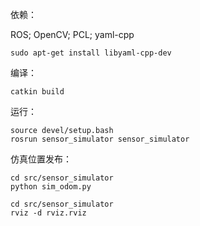 依赖：

ROS; OpenCV; PCL; yaml-cpp
```angular2html
sudo apt-get install libyaml-cpp-dev
```

编译：
```angular2html
catkin build
```

运行：
```angular2html
source devel/setup.bash
rosrun sensor_simulator sensor_simulator
```

仿真位置发布：
```angular2html
cd src/sensor_simulator
python sim_odom.py

cd src/sensor_simulator
rviz -d rviz.rviz
```
